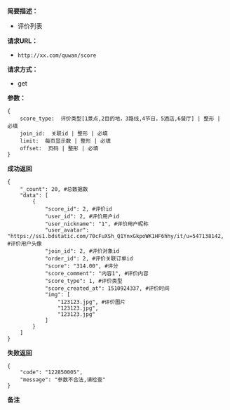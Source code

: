  
**简要描述：** 

- 评价列表

**请求URL：** 
- ` http://xx.com/quwan/score `
  
**请求方式：**
- get

**参数：** 
```
{
    score_type:  评价类型[1景点,2目的地，3路线,4节日，5酒店,6餐厅] | 整形 | 必填
    join_id:  关联id | 整形 | 必填
    limit:  每页显示数 | 整形 | 必填
    offset:  页码 | 整形 | 必填
} 

```


 **成功返回**
```
{
    "_count": 20, #总数据数
    "data": [
        {
            "score_id": 2, #评价id
            "user_id": 2, #评价用户id
            "user_nickname": "1", #评价用户昵称
            "user_avatar": "https://ss1.bdstatic.com/70cFuXSh_Q1YnxGkpoWK1HF6hhy/it/u=547138142, #评价用户头像
            "join_id": 2, #评价对象id
            "order_id": 2, #评价关联订单id
            "score": "314.00", #评分
            "score_comment": "内容1", #评价内容
            "score_type": 1, #评价类型
            "score_created_at": 1510924337, #评价时间
            "img": [
                "123123.jpg", #评价图片
                "123123.jpg",
                "123123.jpg"
            ]
        }
    ]
}
```

 **失败返回** 

```
{
    "code": "122850005",
    "message": "参数不合法,请检查"
}

```

 **备注** 

